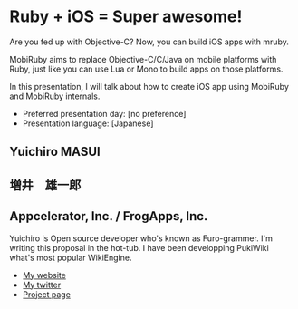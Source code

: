 # Ruby + iOS = Super awesome!

Are you fed up with Objective-C? Now, you can build iOS apps with mruby.

MobiRuby aims to replace Objective-C/C/Java on mobile platforms with Ruby, just like you can use Lua or Mono to build apps on those platforms. 

In this presentation, I will talk about how to create iOS app using MobiRuby and MobiRuby internals.

- Preferred presentation day: [no preference]
- Presentation language: [Japanese]


## Yuichiro MASUI
## 増井　雄一郎
## Appcelerator, Inc. / FrogApps, Inc.

Yuichiro is Open source developer who's known as Furo-grammer. I'm writing this proposal in the hot-tub.
I have been developping PukiWiki what's most popular WikiEngine.

- [My website](http://masuidrive.jp)
- [My twitter](https://twitter.com/#!/masuidrive)
- [Project page](http://www.mobiruby.org)
